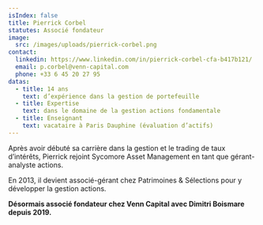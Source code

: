 ```yaml
---
isIndex: false
title: Pierrick Corbel
statutes: Associé fondateur
image:
  src: /images/uploads/pierrick-corbel.png
contact:
  linkedin: https://www.linkedin.com/in/pierrick-corbel-cfa-b417b121/
  email: p.corbel@venn-capital.com
  phone: +33 6 45 20 27 95
datas:
  - title: 14 ans
    text: d’expérience dans la gestion de portefeuille
  - title: Expertise
    text: dans le domaine de la gestion actions fondamentale
  - title: Enseignant
    text: vacataire à Paris Dauphine (évaluation d’actifs)
---
```

Après avoir débuté sa carrière dans la gestion et le trading de taux d’intérêts, Pierrick rejoint Sycomore Asset Management en tant que gérant-analyste actions.

En 2013, il devient associé-gérant chez Patrimoines & Sélections pour y développer la gestion actions.

**Désormais associé fondateur chez Venn Capital avec Dimitri Boismare depuis 2019.**